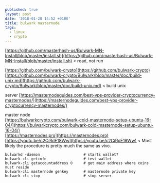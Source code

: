 ```yaml
---
published: true
layout: post
date: '2018-01-28 14:52 +0100'
title: bulwark masternode
tags:
  - linux
  - crypto
---
```

[https://github.com/masterhash-us/Bulwark-MN-Install/blob/master/install.sh](https://github.com/masterhash-us/Bulwark-MN-Install/blob/master/install.sh) < read, not run

[https://github.com/bulwark-crypto](https://github.com/bulwark-crypto)  
[https://github.com/bulwark-crypto/Bulwark/blob/master/doc/build-unix.md](https://github.com/bulwark-crypto/Bulwark/blob/master/doc/build-unix.md) < build unix

server [https://masternodeguides.com/best-vps-provider-cryptocurrency-masternodes/](https://masternodeguides.com/best-vps-provider-cryptocurrency-masternodes/)

master node  
[https://bulwarkcrypto.com/bulwark-cold-masternode-setup-ubuntu-16-04/](https://bulwarkcrypto.com/bulwark-cold-masternode-setup-ubuntu-16-04/)  
[https://masternodes.pro](https://masternodes.pro)  
[https://youtu.be/c2CiRdE18Ww](https://youtu.be/c2CiRdE18Ww) < Most likely the procedure is pretty much the same as vivo.

	bulwarkd -daemon 					# starts wallet?
	bulwark-cli getinfo					# test wallet
  	bulwark-cli getaccountaddress 0		# get main address where coins must reside
    bulwark-cli masternode genkey		# masternode private key
    bulwark-cli stop					# stop server
